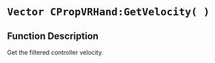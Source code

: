 # `Vector CPropVRHand:GetVelocity( )`
## Function Description
Get the filtered controller velocity.
